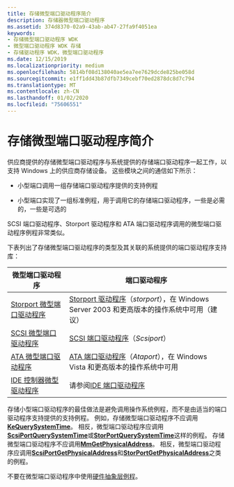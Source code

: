 ```yaml
---
title: 存储微型端口驱动程序简介
description: 存储器微型端口驱动程序
ms.assetid: 374d8370-02a9-43ab-ab47-27fa9f4051ea
keywords:
- 存储微型端口驱动程序 WDK
- 微型端口驱动程序 WDK 存储
- 存储驱动程序 WDK，微型端口驱动程序
ms.date: 12/15/2019
ms.localizationpriority: medium
ms.openlocfilehash: 5814bf08d138040ae5ea7ee7629dcde825be058d
ms.sourcegitcommit: e1ff1dd43b87dfb7349cebf70ed2878dc8d7c794
ms.translationtype: MT
ms.contentlocale: zh-CN
ms.lasthandoff: 01/02/2020
ms.locfileid: "75606551"
---
```

# <a name="introduction-to-storage-miniport-drivers"></a>存储微型端口驱动程序简介

供应商提供的存储微型端口驱动程序与系统提供的存储端口驱动程序一起工作，以支持 Windows 上的供应商存储设备。 这些模块之间的通信如下所示：

- 小型端口调用一组存储端口驱动程序提供的支持例程

- 小型端口实现了一组标准例程，用于调用它的存储端口驱动程序，一些是必需的，一些是可选的

SCSI 端口驱动程序、Storport 驱动程序和 ATA 端口驱动程序调用的微型端口驱动程序例程非常类似。

下表列出了存储微型端口驱动程序的类型及其关联的系统提供的端口驱动程序支持库：

| 微型端口驱动程序 | 端口驱动程序 |
| --------------- | ----------- |
| [Storport 微型端口驱动程序](storport-miniport-drivers.md) | [Storport 驱动程序](storport-driver-overview.md)（*storport*），在 Windows Server 2003 和更高版本的操作系统中可用（建议） |
| [SCSI 微型端口驱动程序](scsi-miniport-drivers.md) | [SCSI 端口驱动程序](scsi-port-driver-overview.md)（*Scsiport*） |
| [ATA 微型端口驱动程序](ata-miniport-drivers.md) | [ATA 端口驱动程序](ata-port-driver-overview.md)（*Ataport*），在 Windows Vista 和更高版本的操作系统中可用 |
| [IDE 控制器微型驱动程序](requirements-for-vendor-supplied-ide-controller-minidrivers.md) | 请参阅[IDE 端口驱动程序](ide-port-driver.md) |

存储小型端口驱动程序的最佳做法是避免调用操作系统例程，而不是由适当的端口驱动程序支持提供的支持例程。 例如，存储微型端口驱动程序不应调用[**KeQuerySystemTime**](https://docs.microsoft.com/windows-hardware/drivers/ddi/wdm/nf-wdm-kequerysystemtime)。 相反，微型端口驱动程序应调用[**ScsiPortQuerySystemTime**](https://docs.microsoft.com/windows-hardware/drivers/ddi/srb/nf-srb-scsiportquerysystemtime)或[**StorPortQuerySystemTime**](https://docs.microsoft.com/windows-hardware/drivers/ddi/storport/nf-storport-storportquerysystemtime)这样的例程。 存储微型端口驱动程序不应调用[**MmGetPhysicalAddress**](https://docs.microsoft.com/windows-hardware/drivers/ddi/ntddk/nf-ntddk-mmgetphysicaladdress)。 相反，微型端口驱动程序应调用[**ScsiPortGetPhysicalAddress**](https://docs.microsoft.com/windows-hardware/drivers/ddi/srb/nf-srb-scsiportgetphysicaladdress)和[**StorPortGetPhysicalAddress**](https://docs.microsoft.com/windows-hardware/drivers/ddi/storport/nf-storport-storportgetphysicaladdress)之类的例程。

不要在微型端口驱动程序中使用[硬件抽象层例程](https://docs.microsoft.com/previous-versions/windows/hardware/drivers/ff546644(v=vs.85))。
